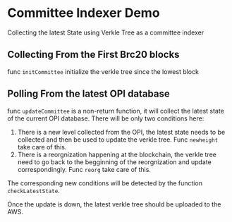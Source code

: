 # Committee Indexer Demo
Collecting the latest State using Verkle Tree as a committee indexer

## Collecting From the First Brc20 blocks
func `initCommittee` initialize the verkle tree since the lowest block

## Polling From the latest OPI database
func `updateCommittee` is a non-return function, it will collect the latest state of the current OPI database. There will be only two conditions here:

1. There is a new level collected from the OPI, the latest state needs to be collected and then be used to update the verkle tree.
Func `newheight` take care of this.
2. There is a reorgnization happening at the blockchain, the verkle tree need to go back to the begginning of the reorgnization and update correspondingly. Func `reorg` take care of this.

The corresponding new conditions will be detected by the function `checkLatestState`.

Once the update is down, the latest verkle tree should be uploaded to the AWS.